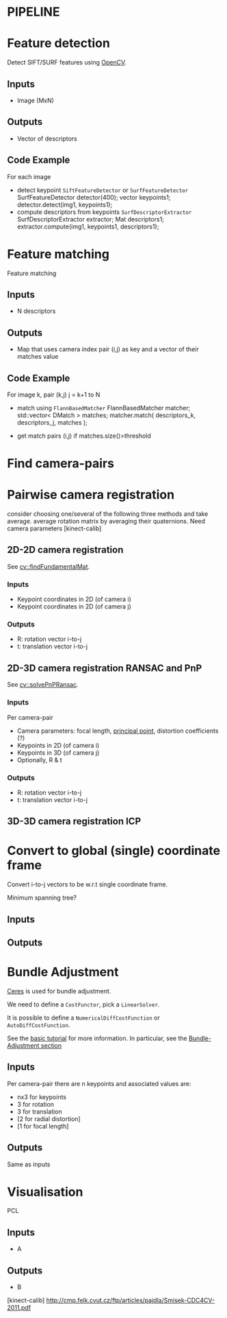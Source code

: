 PIPELINE
========

# Feature detection

Detect SIFT/SURF features using [OpenCV][opencv-sift-example].

## Inputs

* Image (MxN)

## Outputs

* Vector of descriptors

## Code Example

For each image

* detect keypoint `SiftFeatureDetector` or `SurfFeatureDetector`
    SurfFeatureDetector detector(400);
    vector<KeyPoint> keypoints1;
    detector.detect(img1, keypoints1);
* compute descriptors from keypoints `SurfDescriptorExtractor`
    SurfDescriptorExtractor extractor;
    Mat descriptors1;
    extractor.compute(img1, keypoints1, descriptors1);

# Feature matching

Feature matching

## Inputs

* N descriptors

## Outputs

* Map that uses camera index pair (i,j) as key and a vector of their matches value

## Code Example

For image k, pair (k,j) j = k+1 to N

* match using `FlannBasedMatcher`
    FlannBasedMatcher matcher;
    std::vector< DMatch > matches;
    matcher.match( descriptors_k, descriptors_j, matches );

* get match pairs (i,j) if matches.size()>threshold

# Find camera-pairs

# Pairwise camera registration
consider choosing one/several of the following three methods and take average.
average rotation matrix by averaging their quaternions.
Need camera parameters [kinect-calib]

## 2D-2D camera registration

See [cv::findFundamentalMat][findFundamentalMat].

### Inputs

* Keypoint coordinates in 2D (of camera i)
* Keypoint coordinates in 2D (of camera j)

### Outputs

* R: rotation vector i-to-j
* t: translation vector i-to-j

## 2D-3D camera registration RANSAC and PnP

See [cv::solvePnPRansac][solvePnPRansac].

### Inputs

Per camera-pair

* Camera parameters: focal length, [principal point][wiki-cam-intrins],
distortion coefficients (?)
* Keypoints in 2D (of camera i)
* Keypoints in 3D (of camera j)
* Optionally, R & t

### Outputs

* R: rotation vector i-to-j
* t: translation vector i-to-j

## 3D-3D camera registration ICP


# Convert to global (single) coordinate frame

Convert i-to-j vectors to be w.r.t single coordinate frame.

Minimum spanning tree?

## Inputs

## Outputs



# Bundle Adjustment

[Ceres][ceres-api] is used for bundle adjustment.

We need to define a `CostFunctor`, pick a `LinearSolver`.

It is possible to define a `NumericalDiffCostFunction` or `AutoDiffCostFunction`.

See the [basic tutorial](http://ceres-solver.org/nnls_tutorial.html#hello-world)
for more information. In particular, see the [Bundle-Adjustment section][ceres-BA]

## Inputs

Per camera-pair there are n keypoints and associated values are:

* nx3 for keypoints
* 3 for rotation
* 3 for translation
* [2 for radial distortion]
* [1 for focal length]

## Outputs

Same as inputs



# Visualisation

PCL

## Inputs

* A

## Outputs

* B





<!-- Reference URLs -->
[vlfeat-sift]: http://www.vlfeat.org/api/sift.html
[vlfeat-docs]: http://www.vlfeat.org/api/index.html

[opencv-sift-example]: http://docs.opencv.org/doc/user_guide/ug_features2d.html

[findFundamentalMat]: http://docs.opencv.org/modules/calib3d/doc/camera_calibration_and_3d_reconstruction.html#findfundamentalmat
[solvePnPRansac]: http://docs.opencv.org/modules/calib3d/doc/camera_calibration_and_3d_reconstruction.html#solvepnpransac

[ceres-api]: http://ceres-solver.org/api.html
[ceres-BA]: http://ceres-solver.org/nnls_tutorial.html#bundle-adjustment

[wiki-cam-intrins]: https://en.wikipedia.org/wiki/Camera_resectioning#Intrinsic_parameters
[kinect-calib] http://cmp.felk.cvut.cz/ftp/articles/pajdla/Smisek-CDC4CV-2011.pdf